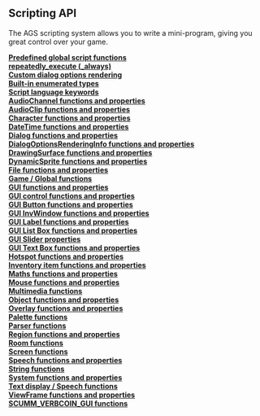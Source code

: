 Scripting API
-------------

The AGS scripting system allows you to write a mini-program, giving you
great control over your game.

[**Predefined global script functions**](TextScriptEvents)\
[**repeatedly_execute (_always)**](RepExec)\
[**Custom dialog options rendering**](CustomDialogOptions)\
[**Built-in enumerated types**](BuiltInEnums)\
[**Script language keywords**](managedmodifier)\
[**AudioChannel functions and
properties**](AudioChannel#audiochannelcommands)\
[**AudioClip functions and properties**](AudioClip#audioclipcommands)\
[**Character functions and properties**](Character)\
[**DateTime functions and properties**](DateTime)\
[**Dialog functions and properties**](Dialog)\
[**DialogOptionsRenderingInfo functions and
properties**](DialogOptionsRenderingInfo#dialogoptionsrenderinginfofunctions)\
[**DrawingSurface functions and
properties**](DrawingSurfaceFunctions)\
[**DynamicSprite functions and properties**](DynamicSprite)\
[**File functions and properties**](File)\
[**Game / Global functions**](Game#globalcommands)\
[**GUI functions and properties**](GUI)\
[**GUI control functions and properties**](GUIControl)\
[**GUI Button functions and properties**](Button)\
[**GUI InvWindow functions and properties**](GUI)\
[**GUI Label functions and properties**](Label)\
[**GUI List Box functions and properties**](ListBox)\
[**GUI Slider properties**](Slider)\
[**GUI Text Box functions and properties**](TextBox)\
[**Hotspot functions and properties**](Hotspot)\
[**Inventory item functions and properties**](InventoryItem)\
[**Maths functions and properties**](Maths)\
[**Mouse functions and properties**](Mouse)\
[**Multimedia functions**](Game)\
[**Object functions and properties**](Object)\
[**Overlay functions and properties**](Overlay)\
[**Palette functions**](CyclePalette)\
[**Parser functions**](Parser)\
[**Region functions and properties**](Region)\
[**Room functions**](Room)\
[**Screen functions**](ShakeScreen)\
[**Speech functions and properties**](Speech#speechcommands)\
[**String functions**](String)\
[**System functions and properties**](System)\
[**Text display / Speech functions**](DisplayAt)\
[**ViewFrame functions and properties**](ViewFrame)\
[**SCUMM_VERBCOIN_GUI functions**](SCUMM_VERBCOIN_GUI)

